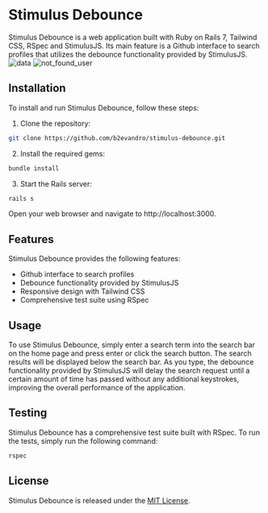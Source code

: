 # Stimulus Debounce

Stimulus Debounce is a web application built with Ruby on Rails 7, Tailwind CSS, RSpec and StimulusJS. Its main feature is a Github interface to search profiles that utilizes the debounce functionality provided by StimulusJS.
![data](https://github.com/b2evandro/stimulus-debounce/assets/55710708/1ed3040b-4274-4206-87e3-776a6e19e9dc)
![not_found_user](https://github.com/b2evandro/stimulus-debounce/assets/55710708/9c7a4089-e096-408b-9f95-6a235c61f884)


## Installation

To install and run Stimulus Debounce, follow these steps:

1. Clone the repository:

```sh
git clone https://github.com/b2evandro/stimulus-debounce.git
```
2. Install the required gems:

```sh
bundle install
```

3. Start the Rails server:

```sh
rails s
```

Open your web browser and navigate to http://localhost:3000.

## Features

Stimulus Debounce provides the following features:

* Github interface to search profiles
* Debounce functionality provided by StimulusJS
* Responsive design with Tailwind CSS
* Comprehensive test suite using RSpec

## Usage

To use Stimulus Debounce, simply enter a search term into the search bar on the home page and press enter or click the search button. The search results will be displayed below the search bar. As you type, the debounce functionality provided by StimulusJS will delay the search request until a certain amount of time has passed without any additional keystrokes, improving the overall performance of the application.
## Testing

Stimulus Debounce has a comprehensive test suite built with RSpec. To run the tests, simply run the following command:

```sh
rspec
```

## License

Stimulus Debounce is released under the [MIT License](https://opensource.org/licenses/MIT).
